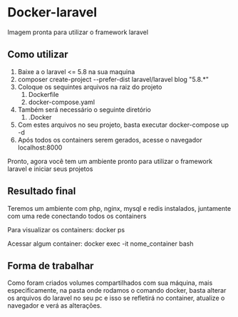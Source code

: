 # Docker-laravel
Imagem pronta para utilizar o framework laravel 

## Como utilizar ##

1. Baixe a o laravel <= 5.8 na sua maquina
2. composer create-project --prefer-dist laravel/laravel blog "5.8.*"
3. Coloque os sequintes arquivos na raiz do projeto
    1. Dockerfile
    2. docker-compose.yaml
4. Também será necessário o seguinte diretório
    1. .Docker
5. Com estes arquivos no seu projeto, basta executar docker-compose up -d
6. Após todos os containers serem gerados, acesse o navegador localhost:8000

Pronto, agora você tem um ambiente pronto para utilizar o framework laravel e iniciar seus projetos  

## Resultado final ##

Teremos um ambiente com php, nginx, mysql e redis instalados, juntamente com uma rede conectando todos os containers

Para visualizar os containers: docker ps

Acessar algum container: docker exec -it nome_container bash

## Forma de trabalhar ##

Como foram criados volumes compartilhados com sua máquina, mais especificamente, na pasta onde rodamos o comando docker, basta alterar os arquivos do laravel no seu pc e isso se refletirá no container, atualize o navegador e verá as alterações.
